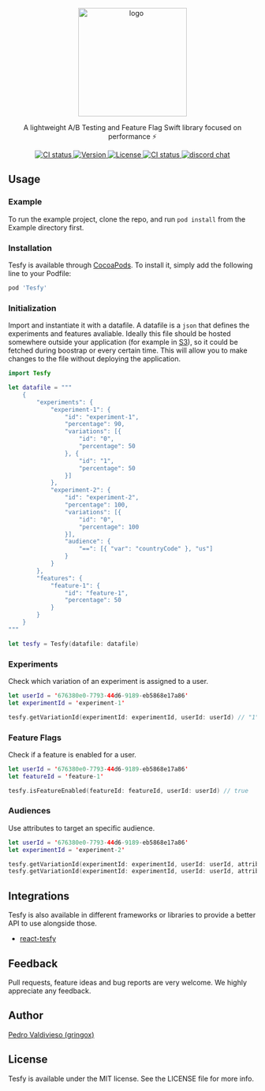 <p align="center">
  <img alt="logo" src="https://tesfy.s3.us-west-2.amazonaws.com/images/logo.png" width="220">
</p>

<p align="center">
  A lightweight A/B Testing and Feature Flag Swift library focused on performance ⚡️
</p>

<div align="center">
    <a href="https://travis-ci.org/gringox/Tesfy">    
        <image alt="CI status" src="https://img.shields.io/travis/gringox/Tesfy.svg?style=flat">    
    </a>
    <a href="https://cocoapods.org/pods/Tesfy">    
        <image alt="Version" src="https://img.shields.io/cocoapods/v/Tesfy.svg?style=flat">    
    </a>
    <a href="https://cocoapods.org/pods/Tesfy">    
        <image alt="License" src="https://img.shields.io/cocoapods/l/Tesfy.svg?style=flat">    
    </a>
    <a href="https://cocoapods.org/pods/Tesfy">    
        <image alt="CI status" src="https://img.shields.io/cocoapods/p/Tesfy.svg?style=flat">    
    </a>
  <a href="https://discord.gg/QxEcWYc">    
    <image alt="discord chat" src="https://img.shields.io/discord/704771560782692474?label=&logo=discord&logoColor=ffffff&color=7389D8&labelColor=6A7EC2">    
  </a>
</div>

## Usage

### Example

To run the example project, clone the repo, and run `pod install` from the Example directory first.

### Installation

Tesfy is available through [CocoaPods](https://cocoapods.org). To install
it, simply add the following line to your Podfile:

```ruby
pod 'Tesfy'
```

### Initialization
Import and instantiate it with a datafile. A datafile is a `json` that defines the experiments and features avaliable. Ideally this file should be hosted somewhere outside your application (for example in [S3](https://aws.amazon.com/s3/)), so it could be fetched during boostrap or every certain time. This will allow you to make changes to the file without deploying the application.

```swift
import Tesfy

let datafile = """
    {
        "experiments": {
            "experiment-1": {
                "id": "experiment-1",
                "percentage": 90,
                "variations": [{
                    "id": "0",
                    "percentage": 50
                }, {
                    "id": "1",
                    "percentage": 50
                }]
            },
            "experiment-2": {
                "id": "experiment-2",
                "percentage": 100,
                "variations": [{
                    "id": "0",
                    "percentage": 100
                }],
                "audience": {
                    "==": [{ "var": "countryCode" }, "us"]
                }
            }
        },
        "features": {
            "feature-1": {
                "id": "feature-1",
                "percentage": 50
            }
        }
    }
"""

let tesfy = Tesfy(datafile: datafile)
```

### Experiments
Check which variation of an experiment is assigned to a user.

```swift
let userId = '676380e0-7793-44d6-9189-eb5868e17a86'
let experimentId = 'experiment-1'

tesfy.getVariationId(experimentId: experimentId, userId: userId) // "1"
```

### Feature Flags
Check if a feature is enabled for a user.

```swift
let userId = '676380e0-7793-44d6-9189-eb5868e17a86'
let featureId = 'feature-1'

tesfy.isFeatureEnabled(featureId: featureId, userId: userId) // true
```

### Audiences
Use attributes to target an specific audience.

```swift
let userId = '676380e0-7793-44d6-9189-eb5868e17a86'
let experimentId = 'experiment-2'

tesfy.getVariationId(experimentId: experimentId, userId: userId, attributes: "{ \"countryCode\": \"ve\" }") // nil
tesfy.getVariationId(experimentId: experimentId, userId: userId, attributes: "{ \"countryCode\": \"us\" }") // "0"
```

## Integrations

Tesfy is also available in different frameworks or libraries to provide a better API to use alongside those.
- [react-tesfy](https://github.com/andresz1/react-tesfy)

## Feedback

Pull requests, feature ideas and bug reports are very welcome. We highly appreciate any feedback.

## Author

[Pedro Valdivieso (gringox)](https://pedrovaldivieso.com/)

## License

Tesfy is available under the MIT license. See the LICENSE file for more info.
